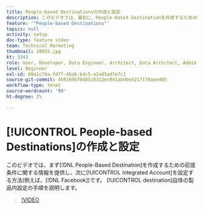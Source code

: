 ```yaml
---
title: People-based Destinationsの作成と設定
description: このビデオでは、最初に、People-Based Destinationを作成するための前提条件に関する情報を提供し、次に、統合アカウントの設定方法(Facebookなどのパートナーへのリンク)も示します。 その後、宛先自体の製品内設定に関する手順を説明します。
feature: '"People-based Destinations"'
topics: null
activity: setup
doc-type: feature video
team: Technical Marketing
thumbnail: 28955.jpg
kt: 3343
role: User, Developer, Data Engineer, Architect, Data Architect, Admin, Leader
level: Beginner
exl-id: 08a1c74a-fd7f-46ab-b4c5-a2a05adfe7c1
source-git-commit: 4b91696f840518312ec041abdbe5217178aee405
workflow-type: tm+mt
source-wordcount: '90'
ht-degree: 2%

---
```


# [!UICONTROL People-based Destinations]の作成と設定

このビデオでは、まず[!DNL People-Based Destination]を作成するための前提条件に関する情報を提供し、次に[!UICONTROL Integrated Account]を設定する方法(例えば、[!DNL Facebook])です。 [!UICONTROL destination]自体の製品内設定の手順を説明します。

>[!VIDEO](https://video.tv.adobe.com/v/28955/?quality=12)

